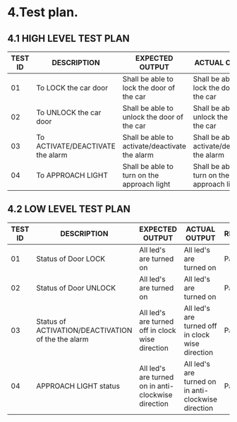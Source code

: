 
# 4.Test plan.
## 4.1 HIGH LEVEL TEST PLAN
| TEST ID | DESCRIPTION | EXPECTED OUTPUT | ACTUAL OUTPUT | REMARK |
|--------|-------------|-----------------|---------------|--------|
| 01 |  To LOCK the car door |Shall be able to lock the door of the car|Shall be able to lock the door of the car| Pass |
| 02 |  To UNLOCK the car door |Shall be able to unlock the door of the car|Shall be able to unlock the door of the car| Pass|
| 03 |  To ACTIVATE/DEACTIVATE the alarm |Shall be able to activate/deactivate the alarm|Shall be able to  activate/deactivate the alarm| Pass|
| 04 | To APPROACH LIGHT | Shall be able to turn on the approach light |   Shall be able to turn on the approach light |Pass|

## 4.2 LOW LEVEL TEST PLAN
| TEST ID | DESCRIPTION | EXPECTED OUTPUT | ACTUAL OUTPUT | REMARK |
|---------|-------------|-----------------|---------------|--------|
| 01 |  Status of Door LOCK |All led's are turned on|All led's are turned on| Pass|
| 02 |  Status of Door UNLOCK |All led's are turned on|All led's are turned on| Pass |
| 03 |  Status of ACTIVATION/DEACTIVATION of the the alarm |All led's are turned off in clock wise direction|All led's are turned off in clock wise direction| Pass |
| 04 |  APPROACH LIGHT status | All led's are turned on in anti-clockwise direction|All led's are turned on in anti-clockwise direction| Pass |
